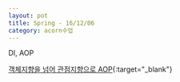 ```yaml
---
layout: pot
title: Spring - 16/12/06
category: acorn수업
---
```


DI, AOP

[객체지향을 넘어 관점지향으로 AOP](http://www.zdnet.co.kr/news/news_view.asp?artice_id=00000039147106#csidx4c663649a701c4f934a9dc795241e03){:target="_blank"}
